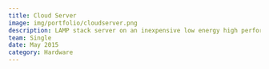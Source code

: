 ```yaml
---
title: Cloud Server
image: img/portfolio/cloudserver.png
description: LAMP stack server on an inexpensive low energy high performance linux computer (odroid) with a personal cloud service.
team: Single
date: May 2015
category: Hardware
---
```

